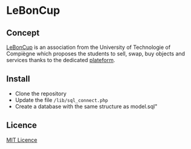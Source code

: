 # LeBonCup

## Concept

[LeBonCup](https://assos.utc.fr/assos/leboncup) is an association from the University of Technologie of Compiègne which proposes the students to sell, swap, buy objects and services thanks to the dedicated [plateform](https://assos.utc.fr/leboncup).

## Install

- Clone the repository
- Update the file `/lib/sql_connect.php`
- Create a database with the same structure as model.sql"

## Licence

[MIT Licence](https://choosealicense.com/licenses/mit)